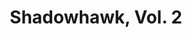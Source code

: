 ---
title: "Shadowhawk, Vol. 2"
issue: 2A
issue_nr: 2
full_title: The Secret Revealed
subtitle: ""
story_arc: ""
crossover: ""
variant: ""
publisher: Image Comics
creators: 
  - Jim Valentino
  - Chance Wolf
release_date: Jul 1993
release_year: 1993
genre:
  - Adventure
format: Comic
pages: 36
signed_by: ""
price: 1.95
---
